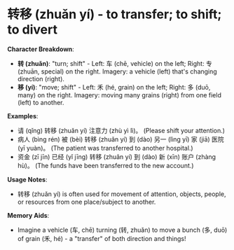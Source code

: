 # **转移 (zhuǎn yí) - to transfer; to shift; to divert**

**Character Breakdown**:  
- **转 (zhuǎn)**: "turn; shift" - Left: 车 (chē, vehicle) on the left; Right: 专 (zhuān, special) on the right. Imagery: a vehicle (left) that's changing direction (right).  
- **移 (yí)**: "move; shift" - Left: 禾 (hé, grain) on the left; Right: 多 (duō, many) on the right. Imagery: moving many grains (right) from one field (left) to another.

**Examples**:  
- 请 (qǐng) 转移 (zhuǎn yí) 注意力 (zhù yì lì)。 (Please shift your attention.)  
- 病人 (bìng rén) 被 (bèi) 转移 (zhuǎn yí) 到 (dào) 另一 (lìng yī) 家 (jiā) 医院 (yī yuàn)。 (The patient was transferred to another hospital.)  
- 资金 (zī jīn) 已经 (yǐ jīng) 转移 (zhuǎn yí) 到 (dào) 新 (xīn) 账户 (zhàng hù)。 (The funds have been transferred to the new account.)

**Usage Notes**:  
- 转移 (zhuǎn yí) is often used for movement of attention, objects, people, or resources from one place/subject to another.

**Memory Aids**:  
- Imagine a vehicle (车, chē) turning (转, zhuǎn) to move a bunch (多, duō) of grain (禾, hé) - a "transfer" of both direction and things!